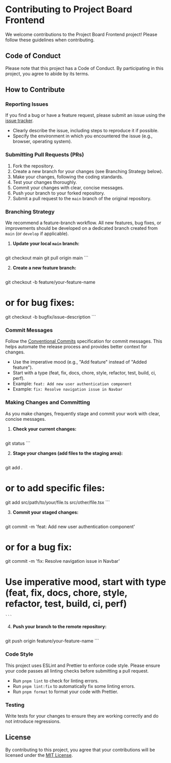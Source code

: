 # Contributing to Project Board Frontend

We welcome contributions to the Project Board Frontend project! Please follow these guidelines when contributing.

## Code of Conduct

Please note that this project has a Code of Conduct. By participating in this project, you agree to abide by its terms.

## How to Contribute

### Reporting Issues

If you find a bug or have a feature request, please submit an issue using the [issue tracker](https://github.com/evillan0315/project-board-front/issues).

*   Clearly describe the issue, including steps to reproduce it if possible.
*   Specify the environment in which you encountered the issue (e.g., browser, operating system).

### Submitting Pull Requests (PRs)

1.  Fork the repository.
2.  Create a new branch for your changes (see Branching Strategy below).
3.  Make your changes, following the coding standards.
4.  Test your changes thoroughly.
5.  Commit your changes with clear, concise messages.
6.  Push your branch to your forked repository.
7.  Submit a pull request to the `main` branch of the original repository.

### Branching Strategy

We recommend a feature-branch workflow. All new features, bug fixes, or improvements should be developed on a dedicated branch created from `main` (or `develop` if applicable).

1.  **Update your local `main` branch:**

    ```bash
git checkout main
git pull origin main
    ```

2.  **Create a new feature branch:**

    ```bash
git checkout -b feature/your-feature-name
# or for bug fixes:
git checkout -b bugfix/issue-description
    ```

### Commit Messages

Follow the [Conventional Commits](https://www.conventionalcommits.org/en/v1.0.0/) specification for commit messages. This helps automate the release process and provides better context for changes.

*   Use the imperative mood (e.g., "Add feature" instead of "Added feature").
*   Start with a type (feat, fix, docs, chore, style, refactor, test, build, ci, perf).
*   Example: `feat: Add new user authentication component`
*   Example: `fix: Resolve navigation issue in Navbar`

### Making Changes and Committing

As you make changes, frequently stage and commit your work with clear, concise messages.

1.  **Check your current changes:**

    ```bash
git status
    ```

2.  **Stage your changes (add files to the staging area):**

    ```bash
git add .
# or to add specific files:
git add src/path/to/your/file.ts src/other/file.tsx
    ```

3.  **Commit your staged changes:**

    ```bash
git commit -m 'feat: Add new user authentication component'
# or for a bug fix:
git commit -m 'fix: Resolve navigation issue in Navbar'
# Use imperative mood, start with type (feat, fix, docs, chore, style, refactor, test, build, ci, perf)
    ```

4.  **Push your branch to the remote repository:**

    ```bash
git push origin feature/your-feature-name
    ```

### Code Style

This project uses ESLint and Prettier to enforce code style. Please ensure your code passes all linting checks before submitting a pull request.

*   Run `pnpm lint` to check for linting errors.
*   Run `pnpm lint:fix` to automatically fix some linting errors.
*   Run `pnpm format` to format your code with Prettier.

### Testing

Write tests for your changes to ensure they are working correctly and do not introduce regressions.

## License

By contributing to this project, you agree that your contributions will be licensed under the [MIT License](LICENSE).
